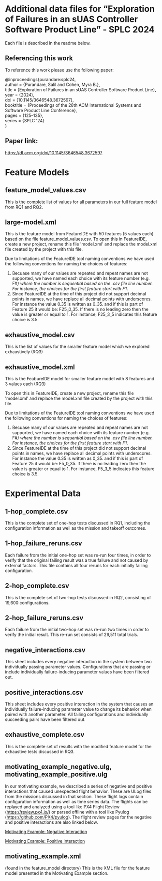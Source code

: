 
# Additional data files for “Exploration of Failures in an sUAS Controller Software Product Line” - SPLC 2024

Each file is described in the readme below.

## Referencing this work
To reference this work please use the following paper:

@inproceedings{purandare:splc24,\
author = {Purandare, Salil and Cohen, Myra B.},\
title = {Exploration of Failures in an sUAS Controller Software Product Line},\
year = {2024},\
doi = {10.1145/3646548.3672597},\
booktitle = {Proceedings of the 28th ACM International Systems and Software Product Line Conference},\
pages = {125–135},\
series = {SPLC '24}\
}

## Paper link:  

https://dl.acm.org/doi/10.1145/3646548.3672597

# Feature Models

## feature_model_values.csv

This is the complete list of values for all parameters in our full feature model from RQ1 and RQ2. 
## large-model.xml
This is the feature model from FeatureIDE with 50 features (5 values each) based on the file feature_model_values.csv.
To open this in FeatureIDE, create a new project, rename this file 'model.xml' and replace the model.xml file created by the project with this file.

Due to limitations of the FeatureIDE tool naming conventions we have used the following conventions for naming the choices of features:
1. Becuase many of our values are repeated and repeat names are not supported, we have named each choice with its feature number (e.g. F#_) where the number is sequential based on the .csv file line number. For instance, the choices for the first feature start with F1_.
2. Since FeatureIDE at the time of this project did not support decimal points in names, we have replace all decimal points with underscores. For instance the value 0.35 is written as 0_35.  and if this is part of Feature 25 it would be: F25_0_35.  If there is no leading zero then the value is greater or equal to 1. For instance, F25_3_5 indicates this feature choice is 3.5.

## exhaustive_model.csv
This is the list of values for the smaller feature model which we explored exhaustively (RQ3)

## exhaustive_model.xml
This is the FeabureIDE model for smaller feature model with 8 features and 3 values each (RQ3)

To open this in FeatureIDE, create a new project, rename this file 'model.xml' and replace the model.xml file created by the project with this file.

Due to limitations of the FeatureIDE tool naming conventions we have used the following conventions for naming the choices of features:
1. Becuase many of our values are repeated and repeat names are not supported, we have named each choice with its feature number (e.g. F#_) where the number is sequential based on the .csv file line number. For instance, the choices for the first feature start with F1_.
2. Since FeatureIDE at the time of this project did not support decimal points in names, we have replace all decimal points with underscores. For instance the value 0.35 is written as 0_35.  and if this is part of Feature 25 it would be: F5_0_35.  If there is no leading zero then the value is greater or equal to 1. For instance, F5_3_5 indicates this feature choice is 3.5.

# Experimental Data
## 1-hop_complete.csv

This is the complete set of one-hop tests discussed in RQ1, including the configuration information as well as the mission and takeoff outcomes. 

## 1-hop_failure_reruns.csv

Each failure from the initial one-hop set was re-run four times, in order to verify that the original failing result was a true failure and not caused by external factors. This file contains all four reruns for each initially failing configuration. 

## 2-hop_complete.csv

This is the complete set of two-hop tests discussed in RQ2, consisting of 19,600 configurations. 

## 2-hop_failure_reruns.csv

Each failure from the initial two-hop set was re-run two times in order to verify the initial result. This re-run set consists of 26,511 total trials. 

## negative_interactions.csv

This sheet includes every negative interaction in the system between two individually passing parameter values. Configurations that are passing or include individually failure-inducing parameter values have been filtered out. 

## positive_interactions.csv

This sheet includes every positive interaction in the system that causes an individually failure-inducing parameter value to change its behavior when paired with another parameter. All failing configurations and individually succeeding pairs have been filtered out. 

## exhaustive_complete.csv

This is the complete set of results with the modified feature model for the exhaustive tests discussed in RQ3. 

## motivating_example_negative.ulg, motivating_example_positive.ulg

In our motivating example, we described a series of negative and positive interactions that caused unexpected flight behavior. These are ULog files from the missions discussed in that section. These flight logs contain configuration information as well as time series data. The flights can be replayed and analyzed using a tool like PX4 Flight Review (https://review.px4.io/) or parsed offline with a tool like Pyulog (https://github.com/PX4/pyulog). The flight review pages for the negative and positive interactions are also linked below. 

[Motivating Example: Negative Interaction](https://review.px4.io/plot_app?log=7b4efbff-fe4d-48b3-855d-34797ed27e8c "negative")

[Motivating Example: Positive Interaction](https://review.px4.io/plot_app?log=3c8ac916-5cf8-45e8-9c35-bc1736d7a0bc "positive")

## motivating_example.xml

(found in the feature_model directory) This is the XML file for the feature model presented in the Motivating Example section. 
